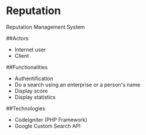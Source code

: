 # Reputation
Reputation Management System

##Actors
- Internet user
- Client

##Functionalities
- Authentification
- Do a search using an enterprise or a person's name
- Display score
- Display statistics

##Technologies
- CodeIgniter (PHP Framework)
- Google Custom Search API
